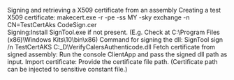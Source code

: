Signing and retrieving a X509 certificate from an assembly
Creating a test X509 certificate: 
makecert.exe -r -pe -ss MY -sky exchange -n CN=TestCertAks CodeSign.cer                 
Signing:Install SignTool.exe if not present. (E.g. Check at C:\Program Files (x86)\Windows Kits\10\bin\x86)
Command for signing the dll:
SignTool sign /n TestCertAKS C:\_D\VerifyCalersAuthenticode.dll 
Fetch certificate from signed assembly:
Run the console ClientApp and pass the signed dll path as input. 
 Import certificate:
Provide the certificate file path. (Certificate path can be injected to sensitive constant file.)
 

